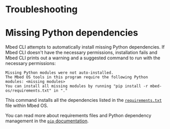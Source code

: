 
# Troubleshooting

# Missing Python dependencies

Mbed CLI attempts to automatically install missing Python dependencies. If Mbed CLI doesn't have the necessary permissions, installation fails and Mbed CLI prints out a warning and a suggested command to run with the necessary permissions:

```
Missing Python modules were not auto-installed.
The Mbed OS tools in this program require the following Python modules: <missing modules>
You can install all missing modules by running "pip install -r mbed-os/requirements.txt" in "."
```

This command installs all the dependencies listed in the [`requirements.txt`](https://github.com/ARMmbed/mbed-os/blob/master/requirements.txt) file within Mbed OS. 

You can read more about requirements files and Python dependency management in the [`pip` documentation](https://pip.pypa.io/en/stable/user_guide/#requirements-files).
